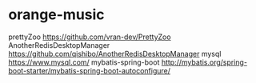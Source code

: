 # orange-music
prettyZoo https://github.com/vran-dev/PrettyZoo
AnotherRedisDesktopManager https://github.com/qishibo/AnotherRedisDesktopManager
mysql https://www.mysql.com/
mybatis-spring-boot http://mybatis.org/spring-boot-starter/mybatis-spring-boot-autoconfigure/
